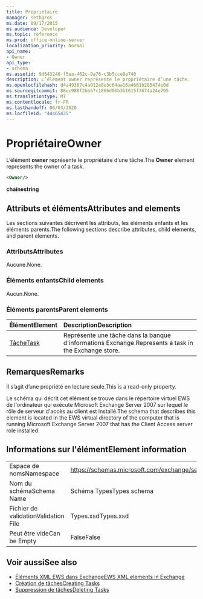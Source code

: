 ```yaml
---
title: Propriétaire
manager: sethgros
ms.date: 09/17/2015
ms.audience: Developer
ms.topic: reference
ms.prod: office-online-server
localization_priority: Normal
api_name:
- Owner
api_type:
- schema
ms.assetid: 9d643246-f5ea-462c-9a76-c3b5cce8e740
description: L’élément owner représente le propriétaire d’une tâche.
ms.openlocfilehash: d4a49367c4a012e8e3c64aa16a4661b285474e0d
ms.sourcegitcommit: 88ec988f2bb67c1866d06b361615f3674a24e795
ms.translationtype: MT
ms.contentlocale: fr-FR
ms.lasthandoff: 06/03/2020
ms.locfileid: "44465435"
---
```

# <a name="owner"></a><span data-ttu-id="57107-103">Propriétaire</span><span class="sxs-lookup"><span data-stu-id="57107-103">Owner</span></span>

<span data-ttu-id="57107-104">L’élément **owner** représente le propriétaire d’une tâche.</span><span class="sxs-lookup"><span data-stu-id="57107-104">The **Owner** element represents the owner of a task.</span></span> 
  
```xml
<Owner/>
```

<span data-ttu-id="57107-105">**chaîne**</span><span class="sxs-lookup"><span data-stu-id="57107-105">**string**</span></span>

## <a name="attributes-and-elements"></a><span data-ttu-id="57107-106">Attributs et éléments</span><span class="sxs-lookup"><span data-stu-id="57107-106">Attributes and elements</span></span>

<span data-ttu-id="57107-107">Les sections suivantes décrivent les attributs, les éléments enfants et les éléments parents.</span><span class="sxs-lookup"><span data-stu-id="57107-107">The following sections describe attributes, child elements, and parent elements.</span></span>
  
### <a name="attributes"></a><span data-ttu-id="57107-108">Attributs</span><span class="sxs-lookup"><span data-stu-id="57107-108">Attributes</span></span>

<span data-ttu-id="57107-109">Aucune.</span><span class="sxs-lookup"><span data-stu-id="57107-109">None.</span></span>
  
### <a name="child-elements"></a><span data-ttu-id="57107-110">Éléments enfants</span><span class="sxs-lookup"><span data-stu-id="57107-110">Child elements</span></span>

<span data-ttu-id="57107-111">Aucun.</span><span class="sxs-lookup"><span data-stu-id="57107-111">None.</span></span>
  
### <a name="parent-elements"></a><span data-ttu-id="57107-112">Éléments parents</span><span class="sxs-lookup"><span data-stu-id="57107-112">Parent elements</span></span>

|<span data-ttu-id="57107-113">**Élément**</span><span class="sxs-lookup"><span data-stu-id="57107-113">**Element**</span></span>|<span data-ttu-id="57107-114">**Description**</span><span class="sxs-lookup"><span data-stu-id="57107-114">**Description**</span></span>|
|:-----|:-----|
|[<span data-ttu-id="57107-115">Tâche</span><span class="sxs-lookup"><span data-stu-id="57107-115">Task</span></span>](task.md) <br/> |<span data-ttu-id="57107-116">Représente une tâche dans la banque d'informations Exchange.</span><span class="sxs-lookup"><span data-stu-id="57107-116">Represents a task in the Exchange store.</span></span>  <br/> |
   
## <a name="remarks"></a><span data-ttu-id="57107-117">Remarques</span><span class="sxs-lookup"><span data-stu-id="57107-117">Remarks</span></span>

<span data-ttu-id="57107-118">Il s’agit d’une propriété en lecture seule.</span><span class="sxs-lookup"><span data-stu-id="57107-118">This is a read-only property.</span></span>
  
<span data-ttu-id="57107-119">Le schéma qui décrit cet élément se trouve dans le répertoire virtuel EWS de l'ordinateur qui exécute Microsoft Exchange Server 2007 sur lequel le rôle de serveur d'accès au client est installé.</span><span class="sxs-lookup"><span data-stu-id="57107-119">The schema that describes this element is located in the EWS virtual directory of the computer that is running Microsoft Exchange Server 2007 that has the Client Access server role installed.</span></span>
  
## <a name="element-information"></a><span data-ttu-id="57107-120">Informations sur l'élément</span><span class="sxs-lookup"><span data-stu-id="57107-120">Element information</span></span>

|||
|:-----|:-----|
|<span data-ttu-id="57107-121">Espace de noms</span><span class="sxs-lookup"><span data-stu-id="57107-121">Namespace</span></span>  <br/> |https://schemas.microsoft.com/exchange/services/2006/types  <br/> |
|<span data-ttu-id="57107-122">Nom du schéma</span><span class="sxs-lookup"><span data-stu-id="57107-122">Schema Name</span></span>  <br/> |<span data-ttu-id="57107-123">Schéma Types</span><span class="sxs-lookup"><span data-stu-id="57107-123">Types schema</span></span>  <br/> |
|<span data-ttu-id="57107-124">Fichier de validation</span><span class="sxs-lookup"><span data-stu-id="57107-124">Validation File</span></span>  <br/> |<span data-ttu-id="57107-125">Types.xsd</span><span class="sxs-lookup"><span data-stu-id="57107-125">Types.xsd</span></span>  <br/> |
|<span data-ttu-id="57107-126">Peut être vide</span><span class="sxs-lookup"><span data-stu-id="57107-126">Can be Empty</span></span>  <br/> |<span data-ttu-id="57107-127">False</span><span class="sxs-lookup"><span data-stu-id="57107-127">False</span></span>  <br/> |
   
## <a name="see-also"></a><span data-ttu-id="57107-128">Voir aussi</span><span class="sxs-lookup"><span data-stu-id="57107-128">See also</span></span>

- [<span data-ttu-id="57107-129">Éléments XML EWS dans Exchange</span><span class="sxs-lookup"><span data-stu-id="57107-129">EWS XML elements in Exchange</span></span>](ews-xml-elements-in-exchange.md)
- [<span data-ttu-id="57107-130">Création de tâches</span><span class="sxs-lookup"><span data-stu-id="57107-130">Creating Tasks</span></span>](https://msdn.microsoft.com/library/0ef97334-e8a0-4f67-a23a-dd9e2bbad49f%28Office.15%29.aspx) 
- [<span data-ttu-id="57107-131">Suppression de tâches</span><span class="sxs-lookup"><span data-stu-id="57107-131">Deleting Tasks</span></span>](https://msdn.microsoft.com/library/a3d7e25f-8a35-4901-b1d9-d31f418ab340%28Office.15%29.aspx)

